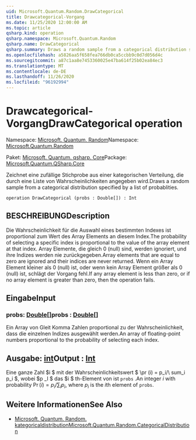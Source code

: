 ```yaml
---
uid: Microsoft.Quantum.Random.DrawCategorical
title: Drawcategorical-Vorgang
ms.date: 11/25/2020 12:00:00 AM
ms.topic: article
qsharp.kind: operation
qsharp.namespace: Microsoft.Quantum.Random
qsharp.name: DrawCategorical
qsharp.summary: Draws a random sample from a categorical distribution specified by a list of probablities.
ms.openlocfilehash: a5826aa5f658fea766db0ca5ccbb9c0d7d056d4c
ms.sourcegitcommit: a87c1aa8e7453360025e47ba614f25b02ea84ec3
ms.translationtype: MT
ms.contentlocale: de-DE
ms.lasthandoff: 11/26/2020
ms.locfileid: "96192994"
---
```

# <a name="drawcategorical-operation"></a><span data-ttu-id="7af0b-102">Drawcategorical-Vorgang</span><span class="sxs-lookup"><span data-stu-id="7af0b-102">DrawCategorical operation</span></span>

<span data-ttu-id="7af0b-103">Namespace: [Microsoft. Quantum. Random](xref:Microsoft.Quantum.Random)</span><span class="sxs-lookup"><span data-stu-id="7af0b-103">Namespace: [Microsoft.Quantum.Random](xref:Microsoft.Quantum.Random)</span></span>

<span data-ttu-id="7af0b-104">Paket: [Microsoft. Quantum. qsharp. Core](https://nuget.org/packages/Microsoft.Quantum.QSharp.Core)</span><span class="sxs-lookup"><span data-stu-id="7af0b-104">Package: [Microsoft.Quantum.QSharp.Core](https://nuget.org/packages/Microsoft.Quantum.QSharp.Core)</span></span>


<span data-ttu-id="7af0b-105">Zeichnet eine zufällige Stichprobe aus einer kategorischen Verteilung, die durch eine Liste von Wahrscheinlichkeiten angegeben wird.</span><span class="sxs-lookup"><span data-stu-id="7af0b-105">Draws a random sample from a categorical distribution specified by a list of probablities.</span></span>

```qsharp
operation DrawCategorical (probs : Double[]) : Int
```


## <a name="description"></a><span data-ttu-id="7af0b-106">BESCHREIBUNG</span><span class="sxs-lookup"><span data-stu-id="7af0b-106">Description</span></span>

<span data-ttu-id="7af0b-107">Die Wahrscheinlichkeit für die Auswahl eines bestimmten Indexes ist proportional zum Wert des Array Elements an diesem Index.</span><span class="sxs-lookup"><span data-stu-id="7af0b-107">The probability of selecting a specific index is proportional to the value of the array element at that index.</span></span>
<span data-ttu-id="7af0b-108">Array Elemente, die gleich 0 (null) sind, werden ignoriert, und ihre Indizes werden nie zurückgegeben.</span><span class="sxs-lookup"><span data-stu-id="7af0b-108">Array elements that are equal to zero are ignored and their indices are never returned.</span></span> <span data-ttu-id="7af0b-109">Wenn ein Array Element kleiner als 0 (null) ist, oder wenn kein Array Element größer als 0 (null) ist, schlägt der Vorgang fehl.</span><span class="sxs-lookup"><span data-stu-id="7af0b-109">If any array element is less than zero, or if no array element is greater than zero, then the operation fails.</span></span>

## <a name="input"></a><span data-ttu-id="7af0b-110">Eingabe</span><span class="sxs-lookup"><span data-stu-id="7af0b-110">Input</span></span>

### <a name="probs--double"></a><span data-ttu-id="7af0b-111">probs: [Double](xref:microsoft.quantum.lang-ref.double)[]</span><span class="sxs-lookup"><span data-stu-id="7af0b-111">probs : [Double](xref:microsoft.quantum.lang-ref.double)[]</span></span>

<span data-ttu-id="7af0b-112">Ein Array von Gleit Komma Zahlen proportional zu der Wahrscheinlichkeit, dass die einzelnen Indizes ausgewählt werden.</span><span class="sxs-lookup"><span data-stu-id="7af0b-112">An array of floating-point numbers proportional to the probability of selecting each index.</span></span>



## <a name="output--int"></a><span data-ttu-id="7af0b-113">Ausgabe: [int](xref:microsoft.quantum.lang-ref.int)</span><span class="sxs-lookup"><span data-stu-id="7af0b-113">Output : [Int](xref:microsoft.quantum.lang-ref.int)</span></span>

<span data-ttu-id="7af0b-114">Eine ganze Zahl $i $ mit der Wahrscheinlichkeitswert $ \pr (i) = p_i/\ sum_i p_i $, wobei $p _I $ das $i $ th-Element von ist `probs` .</span><span class="sxs-lookup"><span data-stu-id="7af0b-114">An integer $i$ with probability $\Pr(i) = p_i / \sum_i p_i$, where $p_i$ is the $i$th element of `probs`.</span></span>

## <a name="see-also"></a><span data-ttu-id="7af0b-115">Weitere Informationen</span><span class="sxs-lookup"><span data-stu-id="7af0b-115">See Also</span></span>

- [<span data-ttu-id="7af0b-116">Microsoft. Quantum. Random. kategoricaldistribution</span><span class="sxs-lookup"><span data-stu-id="7af0b-116">Microsoft.Quantum.Random.CategoricalDistribution</span></span>](xref:Microsoft.Quantum.Random.CategoricalDistribution)